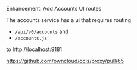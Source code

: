 Enhancement: Add Accounts UI routes

The accounts service has a ui that requires routing

-   `/api/v0/accounts` and
-   `/accounts.js`

to http&#x3A;//localhost:9181

<https://github.com/owncloud/ocis/proxy/pull/65>

